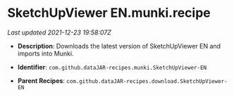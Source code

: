 # SketchUpViewer EN.munki.recipe

_Last updated 2021-12-23 19:58:07Z_

- **Description**: Downloads the latest version of SketchUpViewer EN and imports into Munki.

- **Identifier**: `com.github.dataJAR-recipes.munki.SketchUpViewer-EN`

- **Parent Recipes**: `com.github.dataJAR-recipes.download.SketchUpViewer-EN`